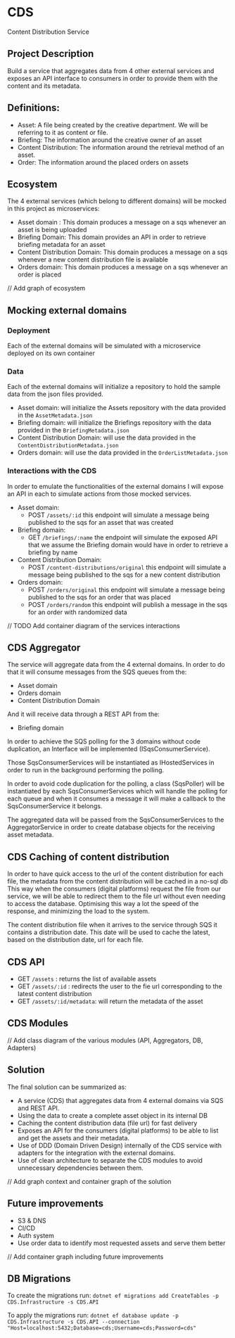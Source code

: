 # CDS
Content Distribution Service

## Project Description
Build a service that aggregates data from 4 other external services and exposes an API interface to consumers in order to provide them with the content and its metadata.

## Definitions:
- Asset: A file being created by the creative department. We will be referring to it as content or file.
- Briefing: The information around the creative owner of an asset
- Content Distribution: The information around the retrieval method of an asset.
- Order: The information around the placed orders on assets

## Ecosystem
The 4 external services (which belong to different domains) will be mocked in this project as microservices:
- Asset domain : This domain produces a message on a sqs whenever an asset is being uploaded
- Briefing Domain: This domain provides an API in order to retrieve briefing metadata for an asset
- Content Distribution Domain: This domain produces a message on a sqs whenever a new content distribution file is available
- Orders domain: This domain produces a message on a sqs whenever an order is placed

// Add graph of ecosystem

## Mocking external domains
### Deployment
Each of the external domains will be simulated with a microservice deployed on its own container
### Data
Each of the external domains will initialize a repository to hold the sample data from the json files provided.
- Asset domain: will initialize the Assets repository with the data provided in the `AssetMetadata.json`
- Briefing domain: will initialize the Briefings repository with the data provided in the `BriefingMetadata.json`
- Content Distribution Domain: will use the data provided in the `ContentDistributionMetadata.json`
- Orders domain: will use the data provided in the `OrderListMetadata.json`
### Interactions with the CDS
In order to emulate the functionalities of the external domains I will expose an API in each to simulate actions from those mocked services.
- Asset domain:
  - POST `/assets/:id` this endpoint will simulate a message being published to the sqs for an asset that was created
- Briefing domain:
  - GET `/briefings/:name` the endpoint will simulate the exposed API that we assume the Briefing domain would have in order to retrieve a briefing by name
- Content Distribution Domain:
  - POST `/content-distributions/original` this endpoint will simulate a message being published to the sqs for a new content distribution
- Orders domain:
  - POST `/orders/original` this endpoint will simulate a message being published to the sqs for an order that was placed
  - POST `/orders/random` this endpoint will publish a message in the sqs for an order with randomized data

// TODO Add container diagram of the services interactions

## CDS Aggregator
The service will aggregate data from the 4 external domains. 
In order to do that it will consume messages from the SQS queues from the:
- Asset domain
- Orders domain
- Content Distribution Domain

And it will receive data through a REST API from the:
- Briefing domain

In order to achieve the SQS polling for the 3 domains without code duplication, an Interface will be implemented (ISqsConsumerService).

Those SqsConsumerServices will be instantiated as IHostedServices in order to run in the background performing the polling.

In order to avoid code duplication for the polling, a class (SqsPoller) will be instantiated by each SqsConsumerServices which will
handle the polling for each queue and when it consumes a message it will make a callback to the SqsConsumerService it belongs.

The aggregated data will be passed from the SqsConsumerServices to the AggregatorService in order to create database objects for the receiving asset metadata.

## CDS Caching of content distribution
In order to have quick access to the url of the content distribution for each file, the metadata from the content distribution will be cached in a no-sql db
This way when the consumers (digital platforms) request the file from our service, we will be able to redirect them to the file url without even needing to access the database.
Optimising this way a lot the speed of the response, and minimizing the load to the system.

The content distribution file when it arrives to the service through SQS it contains a distribution date. 
This date will be used to cache the latest, based on the distribution date, url for each file.

## CDS API
- GET `/assets` : returns the list of available assets
- GET `/assets/:id` : redirects the user to the fie url corresponding to the latest content distribution
- GET `/assets/:id/metadata`: will return the metadata of the asset

## CDS Modules

// Add class diagram of the various modules (API, Aggregators, DB, Adapters)

## Solution

The final solution can be summarized as:
- A service (CDS) that aggregates data from 4 external domains via SQS and REST API. 
- Using the data to create a complete asset object in its internal DB
- Caching the content distribution data (file url) for fast delivery
- Exposes an API for the consumers (digital platforms) to be able to list and get the assets and their metadata.
- Use of DDD (Domain Driven Design) internally of the CDS service with adapters for the integration with the external domains.
- Use of clean architecture to separate the CDS modules to avoid unnecessary dependencies between them.

// Add graph context and container graph of the solution

## Future improvements
- S3 & DNS
- CI/CD
- Auth system
- Use order data to identify most requested assets and serve them better

// Add container graph including future improvements

## DB Migrations
To create the migrations run:
`dotnet ef migrations add CreateTables -p CDS.Infrastructure -s CDS.API`

To apply the migrations run:
`dotnet ef database update -p CDS.Infrastructure -s CDS.API --connection "Host=localhost:5432;Database=cds;Username=cds;Password=cds"`

